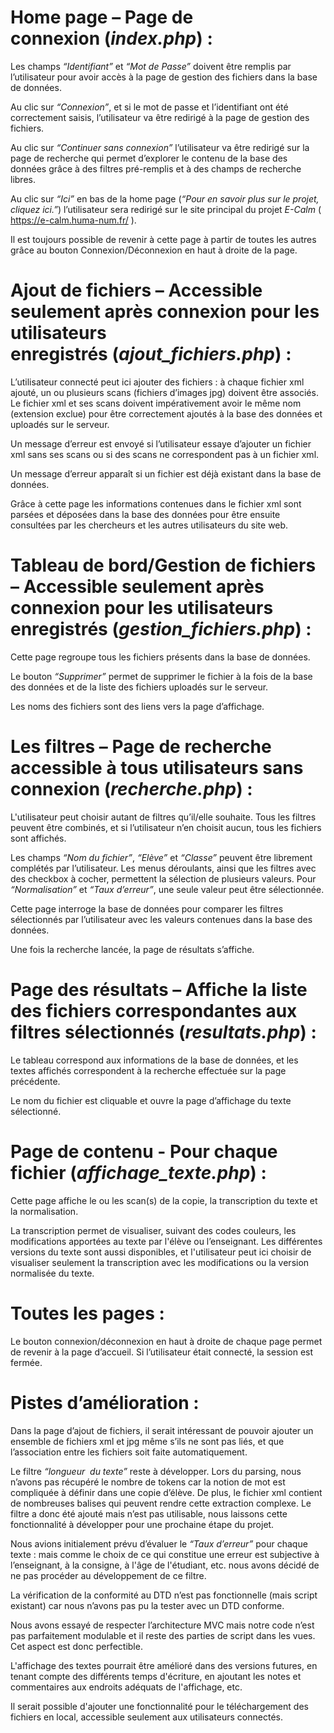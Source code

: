 # Home page – Page de connexion (*index.php*) :

Les champs *“Identifiant”* et *“Mot de Passe”* doivent être remplis par l’utilisateur pour avoir accès à la page de gestion des fichiers dans la base de données.

Au clic sur *“Connexion”*, et si le mot de passe et l’identifiant ont été correctement saisis, l’utilisateur va être redirigé à la page de gestion des fichiers.

Au clic sur *“Continuer sans connexion”* l’utilisateur va être redirigé sur la page de recherche qui permet d’explorer le contenu de la base des données grâce à des filtres pré-remplis et à des champs de recherche libres.

Au clic sur *“Ici”* en bas de la home page (*“Pour en savoir plus sur le projet, cliquez ici.”*) l’utilisateur sera redirigé sur le site principal du projet *E-Calm* ( https://e-calm.huma-num.fr/ ).

Il est toujours possible de revenir à cette page à partir de toutes les autres grâce au bouton Connexion/Déconnexion en haut à droite de la page.

# Ajout de fichiers – Accessible seulement après connexion pour les utilisateurs enregistrés (*ajout_fichiers.php*) :

L’utilisateur connecté peut ici ajouter des fichiers : à chaque fichier xml ajouté, un ou plusieurs scans (fichiers d’images jpg) doivent être associés. Le fichier xml et ses scans doivent impérativement avoir le même nom (extension exclue) pour être correctement ajoutés à la base des données et uploadés sur le serveur.

Un message d’erreur est envoyé si l’utilisateur essaye d’ajouter un fichier xml sans ses scans ou si des scans ne correspondent pas à un fichier xml.

Un message d’erreur apparaît si un fichier est déjà existant dans la base de données.

Grâce à cette page les informations contenues dans le fichier xml sont parsées et déposées dans la base des données pour être ensuite consultées par les chercheurs et les autres utilisateurs du site web.

# Tableau de bord/Gestion de fichiers – Accessible seulement après connexion pour les utilisateurs enregistrés (*gestion_fichiers.php*) :

Cette page regroupe tous les fichiers présents dans la base de données.

Le bouton *“Supprimer”* permet de supprimer le fichier à la fois de la base des données et de la liste des fichiers uploadés sur le serveur.

Les noms des fichiers sont des liens vers la page d’affichage.

# Les filtres – Page de recherche accessible à tous utilisateurs sans connexion (*recherche.php*) :

L'utilisateur peut choisir autant de filtres qu’il/elle souhaite. Tous les filtres peuvent être combinés, et si l’utilisateur n’en choisit aucun, tous les fichiers sont affichés.

Les champs *“Nom du fichier”*, *“Elève”* et *“Classe”* peuvent être librement complétés par l’utilisateur. Les menus déroulants, ainsi que les filtres avec des checkbox à cocher, permettent la sélection de plusieurs valeurs. Pour *“Normalisation”* et *“Taux d’erreur”*, une seule valeur peut être sélectionnée.

Cette page interroge la base de données pour comparer les filtres sélectionnés par l’utilisateur avec les valeurs contenues dans la base des données.

Une fois la recherche lancée, la page de résultats s’affiche.

# Page des résultats – Affiche la liste des fichiers correspondantes aux filtres sélectionnés (*resultats.php*) :

Le tableau correspond aux informations de la base de données, et les textes affichés correspondent à la recherche effectuée sur la page précédente. 

Le nom du fichier est cliquable et ouvre la page d’affichage du texte sélectionné.

# Page de contenu - Pour chaque fichier (*affichage_texte.php*) :

Cette page affiche le ou les scan(s) de la copie, la transcription du texte et la normalisation.

La transcription permet de visualiser, suivant des codes couleurs, les modifications apportées au texte par l'élève ou l’enseignant. Les différentes versions du texte sont aussi disponibles, et l'utilisateur peut ici choisir de visualiser seulement la transcription avec les modifications ou la version normalisée du texte.

# Toutes les pages :

Le bouton connexion/déconnexion en haut à droite de chaque page permet de revenir à la page d’accueil. Si l’utilisateur était connecté, la session est fermée.

# Pistes d’amélioration :

Dans la page d’ajout de fichiers, il serait intéressant de pouvoir ajouter un ensemble de fichiers xml et jpg même s’ils ne sont pas liés, et que l’association entre les fichiers soit faite automatiquement.

Le filtre *“longueur  du texte”* reste à développer. Lors du parsing, nous n’avons pas récupéré le nombre de tokens car la notion de mot est compliquée à définir dans une copie d’élève. De plus, le fichier xml contient de nombreuses balises qui peuvent rendre cette extraction complexe. Le filtre a donc été ajouté mais n’est pas utilisable, nous laissons cette fonctionnalité à développer pour une prochaine étape du projet.

Nous avions initialement prévu d’évaluer le *“Taux d’erreur”* pour chaque texte : mais comme le choix de ce qui constitue une erreur est subjective à l’enseignant, à la consigne, à l'âge de l'étudiant, etc. nous avons décidé de ne pas procéder au développement de ce filtre. 

La vérification de la conformité au DTD n’est pas fonctionnelle (mais script existant) car nous n’avons pas pu la tester avec un DTD conforme.

Nous avons essayé de respecter l’architecture MVC mais notre code n’est pas parfaitement modulable et il reste des parties de script dans les vues. Cet aspect est donc perfectible.

L'affichage des textes pourrait être amélioré dans des versions futures, en tenant compte des différents temps d'écriture, en ajoutant les notes et commentaires aux endroits adéquats de l'affichage, etc.

Il serait possible d'ajouter une fonctionnalité pour le téléchargement des fichiers en local, accessible seulement aux utilisateurs connectés.


